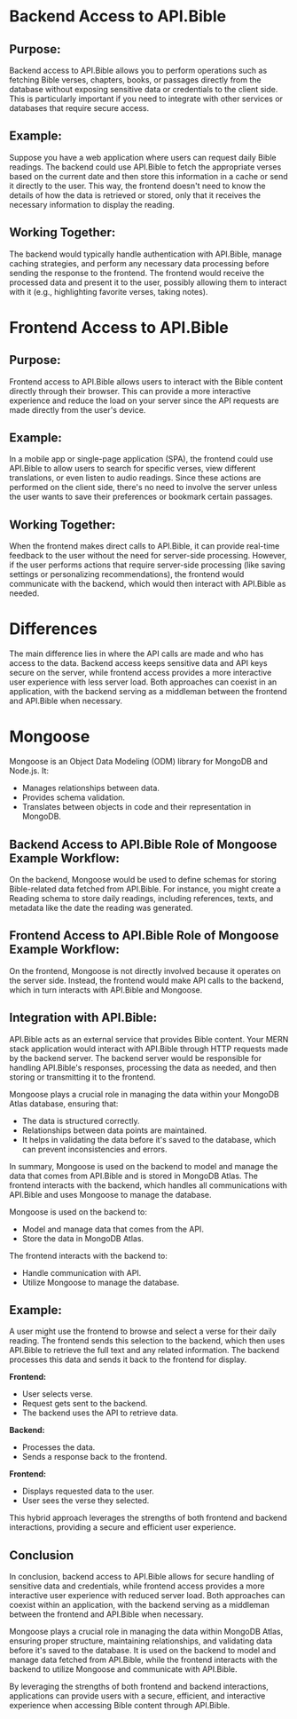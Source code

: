 


# Backend Access to API.Bible

## Purpose:
Backend access to API.Bible allows you to perform operations such as fetching Bible verses, chapters, books, or passages directly from the database without exposing sensitive data or credentials to the client side. This is particularly important if you need to integrate with other services or databases that require secure access.

## Example:
Suppose you have a web application where users can request daily Bible readings. The backend could use API.Bible to fetch the appropriate verses based on the current date and then store this information in a cache or send it directly to the user. This way, the frontend doesn't need to know the details of how the data is retrieved or stored, only that it receives the necessary information to display the reading.

## Working Together:
The backend would typically handle authentication with API.Bible, manage caching strategies, and perform any necessary data processing before sending the response to the frontend. The frontend would receive the processed data and present it to the user, possibly allowing them to interact with it (e.g., highlighting favorite verses, taking notes).

# Frontend Access to API.Bible

## Purpose:
Frontend access to API.Bible allows users to interact with the Bible content directly through their browser. This can provide a more interactive experience and reduce the load on your server since the API requests are made directly from the user's device.

## Example:
In a mobile app or single-page application (SPA), the frontend could use API.Bible to allow users to search for specific verses, view different translations, or even listen to audio readings. Since these actions are performed on the client side, there's no need to involve the server unless the user wants to save their preferences or bookmark certain passages.

## Working Together:
When the frontend makes direct calls to API.Bible, it can provide real-time feedback to the user without the need for server-side processing. However, if the user performs actions that require server-side processing (like saving settings or personalizing recommendations), the frontend would communicate with the backend, which would then interact with API.Bible as needed.

# Differences
The main difference lies in where the API calls are made and who has access to the data. Backend access keeps sensitive data and API keys secure on the server, while frontend access provides a more interactive user experience with less server load. Both approaches can coexist in an application, with the backend serving as a middleman between the frontend and API.Bible when necessary.

# Mongoose

Mongoose is an Object Data Modeling (ODM) library for MongoDB and Node.js. It:
- Manages relationships between data.
- Provides schema validation.
- Translates between objects in code and their representation in MongoDB.

## Backend Access to API.Bible Role of Mongoose Example Workflow:
On the backend, Mongoose would be used to define schemas for storing Bible-related data fetched from API.Bible. For instance, you might create a Reading schema to store daily readings, including references, texts, and metadata like the date the reading was generated.

## Frontend Access to API.Bible Role of Mongoose Example Workflow:
On the frontend, Mongoose is not directly involved because it operates on the server side. Instead, the frontend would make API calls to the backend, which in turn interacts with API.Bible and Mongoose.

## Integration with API.Bible:
API.Bible acts as an external service that provides Bible content. Your MERN stack application would interact with API.Bible through HTTP requests made by the backend server. The backend server would be responsible for handling API.Bible's responses, processing the data as needed, and then storing or transmitting it to the frontend.

Mongoose plays a crucial role in managing the data within your MongoDB Atlas database, ensuring that:
- The data is structured correctly.
- Relationships between data points are maintained.
- It helps in validating the data before it's saved to the database, which can prevent inconsistencies and errors.

In summary, Mongoose is used on the backend to model and manage the data that comes from API.Bible and is stored in MongoDB Atlas. The frontend interacts with the backend, which handles all communications with API.Bible and uses Mongoose to manage the database.



Mongoose is used on the backend to:
- Model and manage data that comes from the API.
- Store the data in MongoDB Atlas.

The frontend interacts with the backend to:
- Handle communication with API.
- Utilize Mongoose to manage the database.




## Example:
A user might use the frontend to browse and select a verse for their daily reading. The frontend sends this selection to the backend, which then uses API.Bible to retrieve the full text and any related information. The backend processes this data and sends it back to the frontend for display.

**Frontend:**
- User selects verse.
- Request gets sent to the backend.
- The backend uses the API to retrieve data.

**Backend:**
- Processes the data.
- Sends a response back to the frontend.

**Frontend:**
- Displays requested data to the user.
- User sees the verse they selected.

This hybrid approach leverages the strengths of both frontend and backend interactions, providing a secure and efficient user experience.


## Conclusion

In conclusion, backend access to API.Bible allows for secure handling of sensitive data and credentials, while frontend access provides a more interactive user experience with reduced server load. Both approaches can coexist within an application, with the backend serving as a middleman between the frontend and API.Bible when necessary.

Mongoose plays a crucial role in managing the data within MongoDB Atlas, ensuring proper structure, maintaining relationships, and validating data before it's saved to the database. It is used on the backend to model and manage data fetched from API.Bible, while the frontend interacts with the backend to utilize Mongoose and communicate with API.Bible.

By leveraging the strengths of both frontend and backend interactions, applications can provide users with a secure, efficient, and interactive experience when accessing Bible content through API.Bible.
